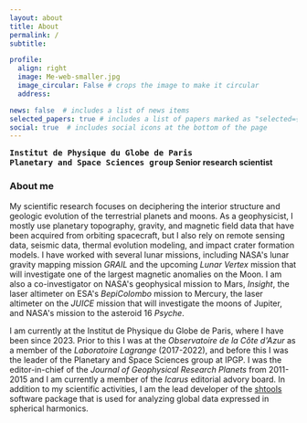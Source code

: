 ```yaml
---
layout: about
title: About
permalink: /
subtitle:

profile:
  align: right
  image: Me-web-smaller.jpg
  image_circular: False # crops the image to make it circular
  address:

news: false  # includes a list of news items
selected_papers: true # includes a list of papers marked as "selected={true}"
social: true  # includes social icons at the bottom of the page
---
```


<a href="https://www.ipgp.fr/en/" style="font-family: monospace; text-decoration: none; color: var(--global-text-color"><b>Institut de Physique du Globe de Paris</b></a><br />
<a href="https://www.ipgp.fr/en/research/teams/planetology-and-space-sciences/" style="font-family: monospace; text-decoration: none; color: var(--global-text-color"><b>Planetary and Space Sciences group</b></a>
<font style="color: var(--global-text-color-light)"><b>Senior research scientist</b></font>
<br />


### About me ###

My scientific research focuses on deciphering the interior structure and geologic evolution of the terrestrial planets and moons. As a geophysicist, I mostly use planetary topography, gravity, and magnetic field data that have been acquired from orbiting spacecraft, but I also rely on remote sensing data, seismic data, thermal evolution modeling, and impact crater formation models. I have worked with several lunar missions, including NASA's lunar gravity mapping mission *GRAIL* and the upcoming *Lunar Vertex* mission that will investigate one of the largest magnetic anomalies on the Moon. I am also a co-investigator on NASA's geophysical mission to Mars, *Insight*, the laser altimeter on ESA's *BepiColombo* mission to Mercury, the laser altimeter on the *JUICE* mission that will investigate the moons of Jupiter, and NASA's mission to the asteroid 16 *Psyche*.

I am currently at the Institut de Physique du Globe de Paris, where I have been since 2023. Prior to this I was at the *Observatoire de la Côte d'Azur* as a member of the *Laboratoire Lagrange* (2017-2022), and before this I was the leader of the Planetary and Space Sciences group at IPGP. I was the editor-in-chief of the *Journal of Geophysical Research Planets* from 2011-2015 and I am currently a member of the *Icarus* editorial advory board. In addition to my scientific activities, I am the lead developer of the [shtools](https://shtools.github.io/SHTOOLS/) software package that is used for analyzing global data expressed in spherical harmonics.

